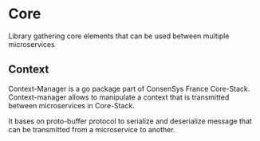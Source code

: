 # Core

Library gathering core elements that can be used between multiple microservices

## Context

Context-Manager is a go package part of ConsenSys France Core-Stack. Context-manager allows to manipulate a context that is transmitted between microservices in Core-Stack.

It bases on proto-buffer protocol to serialize and deserialize message that can be transmitted from a microservice to another.